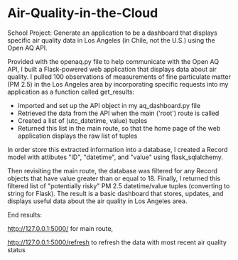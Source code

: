 # Air-Quality-in-the-Cloud
School Project: Generate an application to be a dashboard that displays specific air quality data in Los Angeles (in Chile, not the U.S.) using the Open AQ API. 

Provided with the openaq.py file to help communicate with the Open AQ API, I built a Flask-powered web application that displays data about air quality. I pulled 100 observations of measurements of fine particulate matter (PM 2.5) in the Los Angeles area by incorporating specific requests into my application as a function called get_results: 
- Imported and set up the API object in my aq_dashboard.py file
- Retrieved the data from the API when the main ('root') route is called
- Created a list of (utc_datetime, value) tuples
- Returned this list in the main route, so that the home page of the web application displays the raw list of tuples

In order store this extracted information into a database, I created a Record model with attibutes "ID", "datetime", and "value" using flask_sqlalchemy.

Then revisiting the main route, the database was filtered for any Record objects that have value greater than or equal to 18. Finally, I returned this filtered list of "potentially risky" PM 2.5 datetime/value tuples (converting to string for Flask). The result is a basic dashboard that stores, updates, and displays useful data about the air quality in Los Angeles area. 

End results:

http://127.0.0.1:5000/ for main route,

http://127.0.0.1:5000/refresh to refresh the data with most recent air quality status
